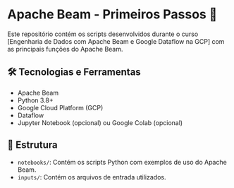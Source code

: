 
# Apache Beam - Primeiros Passos 🚀

Este repositório contém os scripts desenvolvidos durante o curso [Engenharia de Dados com Apache Beam e Google Dataflow na GCP] com as principais funções do Apache Beam. 

## 🛠️ Tecnologias e Ferramentas

- Apache Beam
- Python 3.8+
- Google Cloud Platform (GCP)
- Dataflow
- Jupyter Notebook (opcional) ou Google Colab (opcional)

## 📂 Estrutura

- `notebooks/`: Contém os scripts Python com exemplos de uso do Apache Beam.
- `inputs/`: Contém os arquivos de entrada utilizados.
